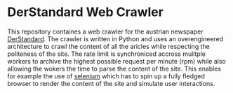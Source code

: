 # DerStandard Web Crawler
This repository containes a web crawler for the austrian newspaper [DerStandard](https://derstandard.at/). The crawler is written in Python and uses an overengineered architecture to crawl the content of all the aricles while respecting the politeness of the site. The rate limit is synchroniced accross mulitple workers to archive the highest possible request per minute (rpm) while also allowing the wokers the time to parse the content of the site. This enables for example the use of [selenium](https://www.selenium.dev/) which has to spin up a fully fledged browser to render the content of the site and simulate user interactions.
